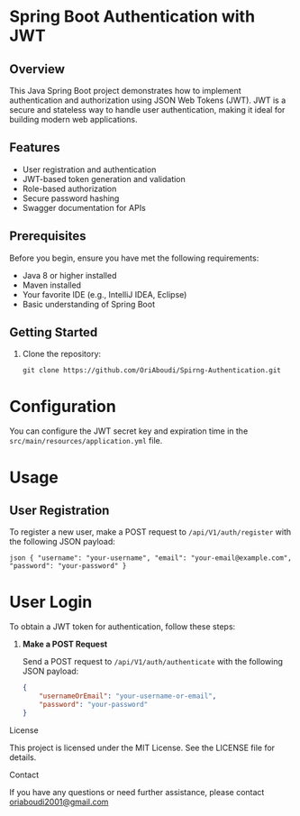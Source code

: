# Spring Boot Authentication with JWT

## Overview

This Java Spring Boot project demonstrates how to implement authentication and authorization using JSON Web Tokens (JWT). JWT is a secure and stateless way to handle user authentication, making it ideal for building modern web applications.

## Features

- User registration and authentication
- JWT-based token generation and validation
- Role-based authorization
- Secure password hashing
- Swagger documentation for APIs

## Prerequisites

Before you begin, ensure you have met the following requirements:

- Java 8 or higher installed
- Maven installed
- Your favorite IDE (e.g., IntelliJ IDEA, Eclipse)
- Basic understanding of Spring Boot

## Getting Started

1. Clone the repository:

   ```shell
   git clone https://github.com/OriAboudi/Spirng-Authentication.git

# Configuration

You can configure the JWT secret key and expiration time in the `src/main/resources/application.yml` file.

# Usage

## User Registration

To register a new user, make a POST request to `/api/V1/auth/register` with the following JSON payload:

  ``json
  {
      "username": "your-username",
      "email": "your-email@example.com",
      "password": "your-password"
  }``


# User Login

To obtain a JWT token for authentication, follow these steps:

1. **Make a POST Request**

   Send a POST request to `/api/V1/auth/authenticate` with the following JSON payload:

   ```json
   {
       "usernameOrEmail": "your-username-or-email",
       "password": "your-password"
   }


License

This project is licensed under the MIT License. See the LICENSE file for details.


Contact

If you have any questions or need further assistance, please contact oriaboudi2001@gmail.com
